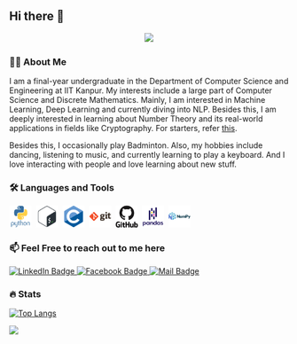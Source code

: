 ## Hi there 👋

<!--
**PriyaGole/PriyaGole** is a ✨ _special_ ✨ repository because its `README.md` (this file) appears on your GitHub profile.

Here are some ideas to get you started:

- 🔭 I’m currently working on ...
- 🌱 I’m currently learning ...
- 👯 I’m looking to collaborate on ...
- 🤔 I’m looking for help with ...
- 💬 Ask me about ...
- 📫 How to reach me: ...
- 😄 Pronouns: ...
- ⚡ Fun fact: ...
-->

<div id="header" align="center">
  <img src="https://media.giphy.com/media/jTNG3RF6EwbkpD4LZx/giphy.gif" width="65%"/>
</div>

### :woman_technologist: About Me

I am a final-year undergraduate in the Department of Computer Science and Engineering at IIT Kanpur.
My interests include a large part of Computer Science and Discrete Mathematics. Mainly, I am interested in Machine Learning, Deep Learning and currently diving into NLP. Besides this, I am deeply interested in learning about Number Theory and its real-world applications in fields like Cryptography. For starters, refer [this](https://abhishekshree.xyz/number-theory-applications/).  

Besides this, I occasionally play Badminton. Also, my hobbies include dancing, listening to music, and currently learning to play a keyboard. And I love interacting with people and love learning about new stuff.

### :hammer_and_wrench: Languages and Tools 

<div>
  <img src="https://github.com/devicons/devicon/blob/master/icons/python/python-original-wordmark.svg" title="Python" alt="Python" width="40" height="40"/>&nbsp;
  <img src="https://github.com/devicons/devicon/blob/master/icons/bash/bash-original.svg" title="Bash" alt="Bash" width="40" height="40"/>&nbsp;
  <img src="https://github.com/devicons/devicon/blob/master/icons/c/c-original.svg" title="C" alt="C" width="40" height="40"/>&nbsp;
  <img src="https://github.com/devicons/devicon/blob/master/icons/git/git-original-wordmark.svg" title="Git" alt="Git" width="40" height="40"/>&nbsp;
  <img src="https://github.com/devicons/devicon/blob/master/icons/github/github-original-wordmark.svg" title="Github" alt="Github" width="40" height="40"/>&nbsp;
  <img src="https://github.com/devicons/devicon/blob/master/icons/pandas/pandas-original-wordmark.svg" alt="pandas" width="40" height="40"/>&nbsp;
  <img src="https://github.com/devicons/devicon/blob/master/icons/numpy/numpy-original-wordmark.svg" title="Numpy" alt="Numpy" width="40" height="40"/>&nbsp;
</div>

### 📫 Feel Free to reach out to me here

<div id="badges">
  <a href="https://www.linkedin.com/in/priya-gole-99700a202/">
    <img src="https://img.shields.io/badge/LinkedIn-blue?style=for-the-badge&logo=linkedin&logoColor=white" alt="LinkedIn Badge"/>
  </a>
  <a href="https://www.facebook.com/priya.gole.399488/">
    <img src="https://img.shields.io/badge/-Facebook-blue?style=for-the-badge&logo=facebook&logoColor=white" alt="Facebook Badge"/>
  </a>
  <a href="priyagole24@gmail.com">
    <img src="https://img.shields.io/badge/-mail-red?style=for-the-badge&logo=mail&logoColor=white" alt="Mail Badge"/>
  </a>
</div>


### :fire: Stats  

[![Top Langs](https://github-readme-stats.vercel.app/api/top-langs/?username=PriyaGole&layout=compact&theme=vision-friendly-dark)](https://github.com/anuraghazra/github-readme-stats)

![](https://komarev.com/ghpvc/?username=PriyaGolet&color=blueviolet)





